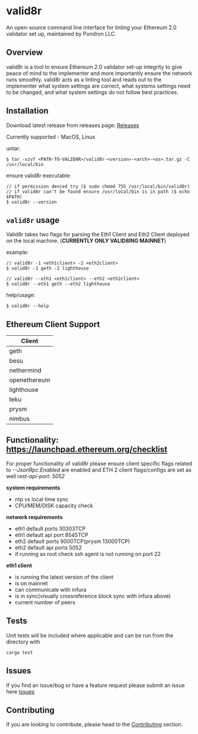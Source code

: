 # valid8r

An open-source command line interface for linting your Ethereum 2.0 validator set up, maintained by Pondron LLC.

## Overview

valid8r is a tool to ensure Ethereum 2.0 validator set-up integrity to give peace of mind to the implementer and more importantly ensure the network runs smoothly. valid8r acts as a linting tool and reads out to the implementer what system settings are correct, what systems settings need to be changed, and what system settings do not follow best practices.

## Installation

Download latest release from releases page: [Releases](https://github.com/pondron/valid8r/releases)

Currently supported - MacOS, Linux

untar:
```
$ tar -xzvf <PATH-TO-VALID8R>/valid8r-<version>-<arch>-<os>.tar.gz -C /usr/local/bin
```
ensure valid8r executable:
```
// if permission denied try ($ sudo chmod 755 /usr/local/bin/valid8r)
// if valid8r can't be found ensure /usr/local/bin is in path ($ echo $PATH)
$ valid8r --version
```

## `valid8r` usage

Valid8r takes two flags for parsing the Eth1 Client and Eth2 Client deployed on the local machine. (**CURRENTLY ONLY VALID8ING MAINNET**)

example:
```
// valid8r -1 <eth1client> -2 <eth2client>
$ valid8r -1 geth -2 lighthouse

// valid8r --eth1 <eth1client> --eth2 <eth2client>
$ valid8r --eth1 geth --eth2 lighthouse 
```

help/usage:
```
$ valid8r --help 
```

## Ethereum Client Support

| Client         |
| -------------- |
| geth           |
| besu           |
| nethermind     |
| openethereum   |
| lighthouse     |
| teku           |
| prysm          |
| nimbus         |

## Functionality: https://launchpad.ethereum.org/checklist
For proper functionality of valid8r please ensure client specific flags related to *--JsonRpc.Enabled* are enabled and ETH 2 client flags/configs are set as well *rest-api-port: 5052*

**system requirements**
- ntp vs local time sync
- CPU/MEM/DISK capacity check

**network requirements**
- eth1 default ports 30303TCP
- eth1 default api port 8545TCP
- eth2 default ports 9000TCP(prysm 13000TCP)
- eth2 default api ports 5052
- if running as root check ssh agent is not running on port 22

**eth1 client**
- is running the latest version of the client
- is on mainnet
- can communicate with infura
- is in sync(visually crossreference block sync with infura above)
- current number of peers

## Tests

Unit tests will be included where applicable and can be run from the directory with

```
cargo test
```

## Issues

If you find an issue/bug or have a feature request please submit an issue here
[Issues](https://github.com/pondron/valid8r/issues)

## Contributing

If you are looking to contribute, please head to the
[Contributing](https://github.com/pondron/valid8r/blob/master/CONTRIBUTING.md) section.
